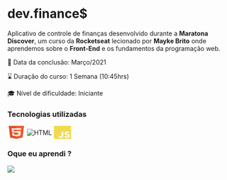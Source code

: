 # dev.finance$
Aplicativo de controle de finanças desenvolvido durante a **Maratona Discover**, um curso da **Rocketseat** lecionado por **Mayke  Brito** onde aprendemos sobre o **Front-End** e os fundamentos da programação web.

:date: Data da conclusão: Março/2021

:hourglass: Duração do curso: 1 Semana (10:45hrs)

:mortar_board: Nível de dificuldade: Iniciante

### Tecnologias utilizadas

<div>
  <img align="center" alt="HTML" height="30" width="40" src="https://raw.githubusercontent.com/devicons/devicon/master/icons/html5/html5-original.svg">
  <img align="center" alt="HTML" height="30" width="40" src="https://cdn.jsdelivr.net/gh/devicons/devicon/icons/css3/css3-original.svg" />
  <img align="center" alt="Js" height="30" width="40" src="https://raw.githubusercontent.com/devicons/devicon/master/icons/javascript/javascript-plain.svg">
</div>

### Oque eu aprendi ?
<div> 
  <a href="https://www.notion.so/Aula-1-aa3abd31f2ef498fa30136024fd1818a" target="_blank"><img src="https://img.shields.io/badge/-Veja minhas anotações-023047?style=for-the-badge&logo=notion&logoColor=white" target="_blank"></a>
</div>
